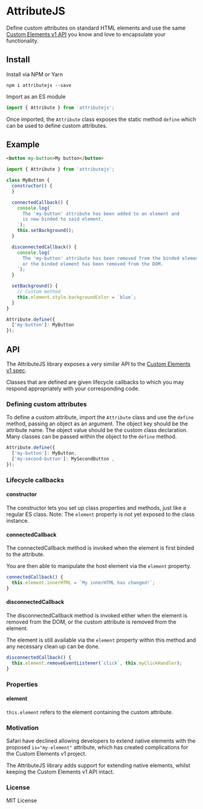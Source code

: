 # AttributeJS

Define custom attributes on standard HTML elements and use the same [Custom Elements v1 API](https://developers.google.com/web/fundamentals/web-components/customelements) you know and love to encapsulate your functionality.

## Install

Install via NPM or Yarn

```shell
npm i attributejs --save
```

Import as an ES module

```js
import { Attribute } from 'attributejs';
```

Once imported, the `Attribute` class exposes the static method `define` which can be used to define custom attributes.

## Example

```html
<button my-button>My button</button>
```

```js
import { Attribute } from 'attributejs';

class MyButton {
  constructor() {
  }

  connectedCallback() {
    console.log(`
      The 'my-button' attribute has been added to an element and 
      is now binded to said element.
    `);
    this.setBackground();
  }

  disconnectedCallback() {
    console.log(`
      The 'my-button' attribute has been removed from the binded element,
      or the binded element has been removed from the DOM.
    `);
  }

  setBackground() {
    // Custom method
    this.element.style.backgroundColor = `blue`;
  }
}

Attribute.define({
  ['my-button']: MyButton
});
```

## API

The AttributeJS library exposes a very similar API to the [Custom Elements v1 spec](https://developers.google.com/web/fundamentals/web-components/customelements).

Classes that are defined are given lifecycle callbacks to which you may respond appropriately with your corresponding code.

### Defining custom attributes

To define a custom attribute, import the `Attribute` class and use the `define` method, passing an object as an argument.
The object key should be the attribute name. The object value should be the custom class declaration.
Many classes can be passed within the object to the `define` method.

```js
Attribute.define({ 
  ['my-button']: MyButton, 
  ['my-second-button']: MySecondButton ,
});
```

### Lifecycle callbacks

#### constructor

The constructor lets you set up class properties and methods, just like a regular ES class.
Note: The `element` property is not yet exposed to the class instance.

#### connectedCallback

The connectedCallback method is invoked when the element is first binded to the attribute.

You are then able to manipulate the host element via the `element` property.

```js
connectedCallback() {
  this.element.innerHTML = `My innerHTML has changed!`;
}
```

#### disconnectedCallback

The disconnectedCallback method is invoked either when the element is removed from the DOM,
or the custom attribute is removed from the element.

The element is still available via the `element` property within this method and any necessary clean up can be done.

```js
disconnectedCallback() {
  this.element.removeEventListener(`click`, this.myClickHandler);
}
```

### Properties

#### element

`this.element` refers to the element containing the custom attribute.

### Motivation

Safari have declined allowing developers to extend native elements with the proposed `is="my-element"`
attribute, which has created complications for the Custom Elements v1 project.

The AttributeJS library adds support for extending native elements, whilst keeping the Custom Elements v1 API intact.

### License

MIT License